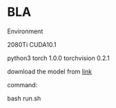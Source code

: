 # BLA

Environment

2080Ti CUDA10.1

python3 torch 1.0.0 torchvision 0.2.1

download the model from [link](http://blog.csdn.net/guodongxiaren)

command:

bash run.sh


